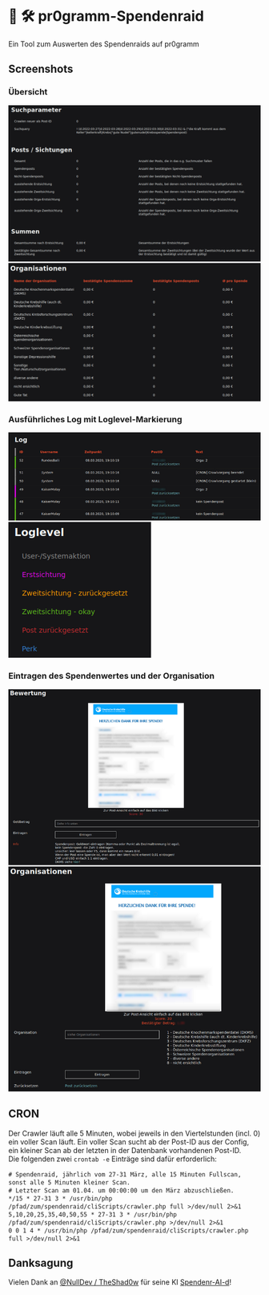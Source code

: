 # :money_with_wings: :hammer_and_wrench: pr0gramm-Spendenraid
Ein Tool zum Auswerten des Spendenraids auf pr0gramm

## Screenshots
### Übersicht
![Übersicht](/screenshots/overview1.png?raw=true)  
![Übersicht](/screenshots/overview2.png?raw=true)  

### Ausführliches Log mit Loglevel-Markierung
![Ausführliches Log](/screenshots/log.png?raw=true)  
![Loglevel-Markierung](/screenshots/logLevel.png?raw=true)  

### Eintragen des Spendenwertes und der Organisation
![Spendenwert](/screenshots/valuation.png?raw=true)  
![Organisation](/screenshots/orga.png?raw=true)  

## CRON
Der Crawler läuft alle 5 Minuten, wobei jeweils in den Viertelstunden (incl. 0) ein voller Scan läuft. Ein voller Scan sucht ab der Post-ID aus der Config, ein kleiner Scan ab der letzten in der Datenbank vorhandenen Post-ID.  
Die folgenden zwei `crontab -e` Einträge sind dafür erforderlich:  
```
# Spendenraid, jährlich vom 27-31 März, alle 15 Minuten Fullscan, sonst alle 5 Minuten kleiner Scan.
# Letzter Scan am 01.04. um 00:00:00 um den März abzuschließen.
*/15 * 27-31 3 * /usr/bin/php /pfad/zum/spendenraid/cliScripts/crawler.php full >/dev/null 2>&1
5,10,20,25,35,40,50,55 * 27-31 3 * /usr/bin/php /pfad/zum/spendenraid/cliScripts/crawler.php >/dev/null 2>&1
0 0 1 4 * /usr/bin/php /pfad/zum/spendenraid/cliScripts/crawler.php full >/dev/null 2>&1
```

## Danksagung
Vielen Dank an [@NullDev / TheShad0w](https://github.com/NullDev) für seine KI [Spendenr-AI-d](https://github.com/pr0-dev/Spendenr-AI-d)!
